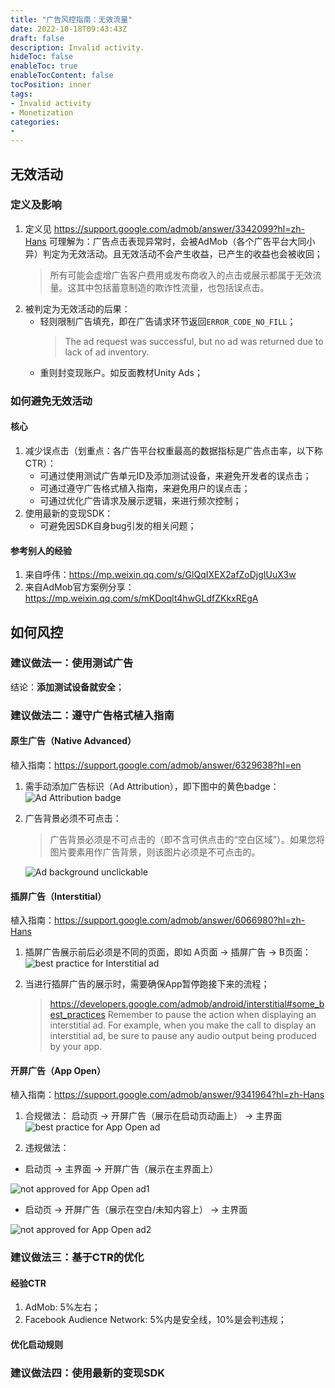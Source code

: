 ```yaml
---
title: "广告风控指南：无效流量"
date: 2022-10-18T09:43:43Z
draft: false
description: Invalid activity.
hideToc: false
enableToc: true
enableTocContent: false
tocPosition: inner
tags:
- Invalid activity
- Monetization
categories:
- 
---
```


## 无效活动

### 定义及影响

1. 定义见 https://support.google.com/admob/answer/3342099?hl=zh-Hans
    可理解为：广告点击表现异常时，会被AdMob（各个广告平台大同小异）判定为无效活动。且无效活动不会产生收益，已产生的收益也会被收回；
    > 所有可能会虚增广告客户费用或发布商收入的点击或展示都属于无效流量。这其中包括蓄意制造的欺诈性流量，也包括误点击。 
2. 被判定为无效活动的后果：
   - 轻则限制广告填充，即在广告请求环节返回`ERROR_CODE_NO_FILL`；
        > The ad request was successful, but no ad was returned due to lack of ad inventory.
   - 重则封变现账户。如反面教材Unity Ads；
  
### 如何避免无效活动

#### 核心

1. 减少误点击（划重点：各广告平台权重最高的数据指标是广告点击率，以下称CTR）：
   - 可通过使用测试广告单元ID及添加测试设备，来避免开发者的误点击；
   - 可通过遵守广告格式植入指南，来避免用户的误点击；
   - 可通过优化广告请求及展示逻辑，来进行频次控制；
2. 使用最新的变现SDK：
   - 可避免因SDK自身bug引发的相关问题；
  
#### 参考别人的经验

1. 来自呼伟：https://mp.weixin.qq.com/s/GlQqIXEX2afZoDjgIUuX3w
2. 来自AdMob官方案例分享：https://mp.weixin.qq.com/s/mKDoqlt4hwGLdfZKkxREgA

## 如何风控

### 建议做法一：使用测试广告

结论：**添加测试设备就安全**；


### 建议做法二：遵守广告格式植入指南

#### 原生广告（Native Advanced）

植入指南：https://support.google.com/admob/answer/6329638?hl=en

1. 需手动添加广告标识（Ad Attribution），即下图中的黄色badge：
    <img src='/images/posts/ad-attribution-badge.png' alt='Ad Attribution badge'>

2. 广告背景必须不可点击：
    > 广告背景必须是不可点击的（即不含可供点击的“空白区域”）。如果您将图片要素用作广告背景，则该图片必须是不可点击的。

    <img src='/images/posts/ad-background-unclickable.png' alt='Ad background unclickable'>

#### 插屏广告（Interstitial）

植入指南：https://support.google.com/admob/answer/6066980?hl=zh-Hans

1. 插屏广告展示前后必须是不同的页面，即如 A页面 -> 插屏广告 -> B页面：
    <img src='/images/posts/interstitial-y.png' alt='best practice for Interstitial ad'>

2. 当进行插屏广告的展示时，需要确保App暂停跑接下来的流程；
    > https://developers.google.com/admob/android/interstitial#some_best_practices
    > Remember to pause the action when displaying an interstitial ad. 
    > For example, when you make the call to display an interstitial ad, be sure to pause any audio output being produced by your app.

#### 开屏广告（App Open）

植入指南：https://support.google.com/admob/answer/9341964?hl=zh-Hans
1. 合规做法：
  启动页 -> 开屏广告（展示在启动页动画上） -> 主界面
    <img src='/images/posts/app-open-y.png' alt='best practice for App Open ad'>

2. 违规做法：
  - 启动页 -> 主界面 -> 开屏广告（展示在主界面上）
  <img src='/images/posts/app-open-n1.png' alt='not approved for App Open ad1'>

  - 启动页 -> 开屏广告（展示在空白/未知内容上） -> 主界面
   <img src='/images/posts/app-open-n2.png' alt='not approved for App Open ad2'>


### 建议做法三：基于CTR的优化

#### 经验CTR

1. AdMob: 5%左右；
2. Facebook Audience Network: 5%内是安全线，10%是会判违规；

#### 优化启动规则



### 建议做法四：使用最新的变现SDK